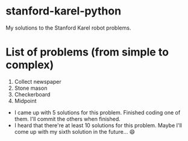 # stanford-karel-python
My solutions to the Stanford Karel robot problems.

# List of problems (from simple to complex)
1. Collect newspaper
2. Stone mason
3. Checkerboard
4. Midpoint
  - I came up with 5 solutions for this problem. Finished coding one of them. I'll commit the others when finished.
  - I heard that there're at least 10 solutions for this problem. Maybe I'll come up with my sixth solution in the future... 😄
